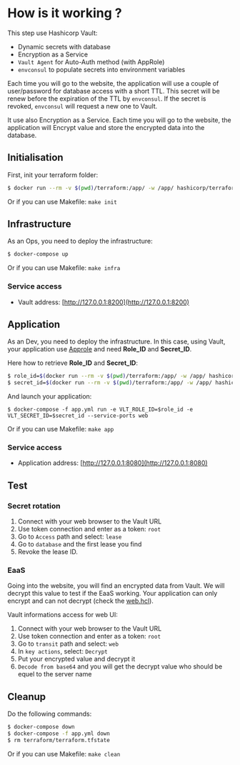 # How is it working ?

This step use Hashicorp Vault:
* Dynamic secrets with database
* Encryption as a Service
* `Vault Agent` for Auto-Auth method (with AppRole)
* `envconsul` to populate secrets into environment variables

Each time you will go to the website, the application will use a couple of user/password for database access with a short TTL. This secret will be renew before the expiration of the TTL by `envconsul`.
If the secret is revoked, `envconsul` will request a new one to Vault.

It use also Encryption as a Service. Each time you will go to the website, the application will Encrypt value and store the encrypted data into the database.

## Initialisation

First, init your terraform folder:

```bash
$ docker run --rm -v $(pwd)/terraform:/app/ -w /app/ hashicorp/terraform:light init
```

Or if you can use Makefile: `make init`

## Infrastructure

As an Ops, you need to deploy the infrastructure:

```bash
$ docker-compose up
```

Or if you can use Makefile: `make infra`

### Service access

* Vault address: [http://127.0.0.1:8200](http://127.0.0.1:8200)

## Application

As an Dev, you need to deploy the infrastructure. In this case, using Vault, your application use [Approle](https://www.vaultproject.io/docs/auth/approle.html) and need **Role_ID** and **Secret_ID**.

Here how to retrieve **Role_ID** and **Secret_ID**:

```bash
$ role_id=$(docker run --rm -v $(pwd)/terraform:/app/ -w /app/ hashicorp/terraform:light output -raw approle_role_id)
$ secret_id=$(docker run --rm -v $(pwd)/terraform:/app/ -w /app/ hashicorp/terraform:light output -raw approle_secret_id)
```

And launch your application:

```
$ docker-compose -f app.yml run -e VLT_ROLE_ID=$role_id -e VLT_SECRET_ID=$secret_id --service-ports web
```

Or if you can use Makefile: `make app`

### Service access

* Application address: [http://127.0.0.1:8080](http://127.0.0.1:8080)

## Test

### Secret rotation

1. Connect with your web browser to the Vault URL
2. Use token connection and enter as a token: `root`
3. Go to `Access` path and select: `lease`
4. Go to `database` and the first lease you find
5. Revoke the lease ID.

### EaaS

Going into the website, you will find an encrypted data from Vault. We will decrypt this value to test if the EaaS working.
Your application can only encrypt and can not decrypt (check the [web.hcl](./terraform/web.hcl)).

Vault informations access for web UI:

1. Connect with your web browser to the Vault URL
2. Use token connection and enter as a token: `root`
3. Go to `transit` path and select: `web`
4. In `key actions`, select: `Decrypt`
5. Put your encrypted value and decrypt it
6. `Decode from base64` and you will get the decrypt value who should be equel to the server name

## Cleanup

Do the following commands:

```bash
$ docker-compose down
$ docker-compose -f app.yml down
$ rm terraform/terraform.tfstate
```

Or if you can use Makefile: `make clean`
